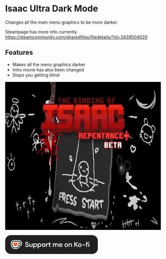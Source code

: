 # Isaac Ultra Dark Mode
Changes all the main menu graphics to be more darker.

Steampage has more info currently https://steamcommunity.com/sharedfiles/filedetails/?id=3439504020
## Features
* Makes all the menu graphics darker
* Intro movie has also been changed
* Stops you getting blind


<img src="https://github.com/NullifiedUser/Isaac-Ultra-Dark-Mode/blob/main/Screenshots/Main%20Menu.png" 
      alt="Support me on Ko-fi" width="854" height="480">



<a href="https://ko-fi.com/nullifieduser" target="_blank" rel="noopener noreferrer">
    <img src="https://github.com/NullifiedUser/Isaac-Ultra-Dark-Mode/blob/main/Git Resources/Ko-Fi Dark.png" 
      alt="Support me on Ko-fi" width="300" height="61">
</a>
